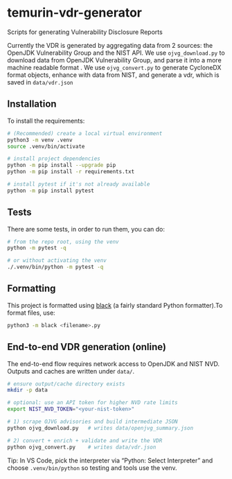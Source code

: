 # temurin-vdr-generator

Scripts for generating Vulnerability Disclosure Reports

Currently the VDR is generated by aggregating data from 2 sources: the OpenJDK Vulnerability Group and the NIST API.
We use `ojvg_download.py` to download data from OpenJDK Vulnerability Group, and parse it into a more machine readable format .
We use `ojvg_convert.py` to generate CycloneDX format objects, enhance with data from NIST, and generate a vdr, which is saved in `data/vdr.json`

## Installation

To install the requirements:

```sh
# (Recommended) create a local virtual environment
python3 -m venv .venv
source .venv/bin/activate

# install project dependencies
python -m pip install --upgrade pip
python -m pip install -r requirements.txt

# install pytest if it's not already available
python -m pip install pytest
```

## Tests

There are some tests, in order to run them, you can do:

```sh
# from the repo root, using the venv
python -m pytest -q

# or without activating the venv
./.venv/bin/python -m pytest -q
```

## Formatting

This project is formatted using [black](https://pypi.org/project/black/) (a fairly standard Python formatter).To format files, use:

```sh
python3 -m black <filename>.py
```

## End-to-end VDR generation (online)

The end-to-end flow requires network access to OpenJDK and NIST NVD. Outputs and caches are written under `data/`.

```sh
# ensure output/cache directory exists
mkdir -p data

# optional: use an API token for higher NVD rate limits
export NIST_NVD_TOKEN="<your-nist-token>"

# 1) scrape OJVG advisories and build intermediate JSON
python ojvg_download.py   # writes data/openjvg_summary.json

# 2) convert + enrich + validate and write the VDR
python ojvg_convert.py    # writes data/vdr.json
```

Tip: In VS Code, pick the interpreter via “Python: Select Interpreter” and choose `.venv/bin/python` so testing and tools use the venv.

